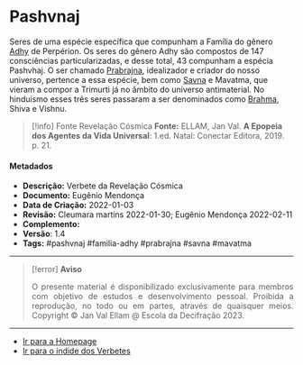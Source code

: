# Pashvnaj

Seres de uma espécie específica que compunham a Família do gênero [Adhy](Adhy.md) de Perpérion. Os seres do gênero Adhy são compostos de 147 consciências particularizadas, e desse total, 43 compunham a espécia Pashvhaj. O ser chamado [Prabrajna](Prabrajna.md), idealizador e criador do nosso universo, pertence a essa espécie, bem como [Savna](Savna.md) e Mavatma, que vieram a compor a Trimurti já no âmbito do universo antimaterial. No hinduismo esses três seres passaram a ser denominados como [Brahma](Brahma.md), Shiva e Vishnu. 

> [!info] Fonte Revelação Cósmica
> **Fonte:** ELLAM, Jan Val. **A Epopeia dos Agentes da Vida Universal**: 1.ed. Natal: Conectar Editora, 2019. p. 21.

#### Metadados

- **Descrição:** Verbete da Revelação Cósmica
- **Documento:**  Eugênio Mendonça
- **Data de Criação:** 2022-01-03
- **Revisão:** Cleumara martins 2022-01-30; Eugênio Mendonça 2022-02-11
- **Complemento:** 
- **Versão**: 1.4
- **Tags:** #pashvnaj #familia-adhy #prabrajna #savna #mavatma

---
> [!error] **Aviso**
> <p align="justify">O presente material é disponibilizado exclusivamente para membros com objetivo de estudos e desenvolvimento pessoal. Proibida a reprodução, no todo ou em partes, através de quaisquer meios. Copyright © Jan Val Ellam @ Escola da Decifração 2023. </p>

---
- [Ir para a Homepage](Homepage.canvas)
- [Ir para o índide dos Verbetes](ÍNDIDE%20GERAL%20DOS%20VERBETES.canvas)

